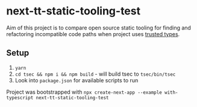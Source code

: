 # next-tt-static-tooling-test

Aim of this project is to compare open source static tooling for finding and refactoring
incompatible code paths when project uses [trusted types](https://web.dev/trusted-types/).

## Setup

1. `yarn`
2. `cd tsec && npm i && npm build` - will build tsec to `tsec/bin/tsec`
3. Look into `package.json` for available scripts to run

Project was bootstrapped with `npx create-next-app --example with-typescript next-tt-static-tooling-test`
